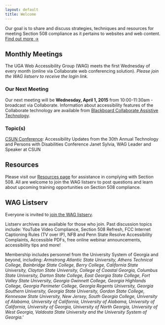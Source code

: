 ```yaml
---
layout: default
title: Welcome
---
```


Our goal is to share and discuss strategies, techniques and resources for meeting Section 508 compliance as it pertains to websites and web content. [Find out more →](/about)

##  Monthly Meetings

The UGA Web Accessibility Group (WAG) meets the first Wednesday of every month (online via Collaborate web conferencing solution).
_Please join the WAG listserv to receive the login link._

###  Our Next Meeting

Our next meeting will be **Wednesday, April 1, 2015** from 10:00-11:30am - broadcast via Collaborate. Information about accessibility features of the Collaborate technology are available from [Blackboard Collaborate Assistive Technology](http://www.blackboard.com/Platforms/Collaborate/Products/Blackboard-Collaborate/Web-Conferencing/Accessibility.aspx).

###  Topic(s)

[CSUN Conference](http://www.csun.edu/cod/conference/2015/sessions/index.php/public/website_pages/view/1): Accessibility Updates from the 30th Annual Technology and Persons with Disabilities Conference
Janet Sylvia, WAG Leader and Speaker at CSUN


##  Resources

Please visit our [Resources page](/resources) for assistance in complying with Section 508. All are welcome to join the WAG listserv to post questions and learn about upcoming training opportunities on Section 508 compliance.

##  WAG Listserv

Everyone is invited to [join the WAG listserv](http://www.listserv.uga.edu/archives/wag.html).

Listserv archives are available for those who join. Past discussion topics include: YouTube Video Compliance, Section 508 Refresh, FCC Internet Captioning Rules (TV over IP), NFB and Penn State Resolve Accessibility Complaints, Accessible PDFs, free online webinar announcements, accessibility tips and more!

Membership includes personnel from the University System of Georgia and beyond, including: _Armstrong Atlantic State University, Athens Technical College, Bainbridge State College, Berry College, California State University, Clayton State University, College of Coastal Georgia, Columbus State University, Darton State College, East Georgia State College, Fort Valley State University, Georgia Gwinnett College, Georgia Highlands College, Georgia Perimeter College, Georgia Regents University, Georgia Southern University, Georgia State University, Gordon State College, Kennesaw State University, New Jersey, South Georgia College, University of Alabama, University of California, University of Alabama, University of California, University of Georgia, University of North Georgia, University of West Georgia, Valdosta State University and the University System of Georgia.'_
